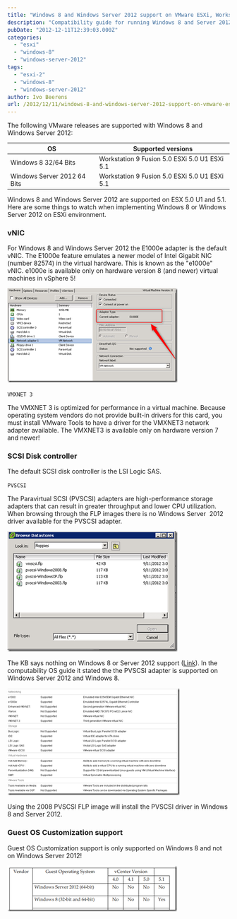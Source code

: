 ```yaml
---
title: "Windows 8 and Windows Server 2012 support on VMware ESXi, Workstation and Fusion"
description: "Compatibility guide for running Windows 8 and Server 2012 on VMware platforms."
pubDate: "2012-12-11T12:39:03.000Z"
categories: 
  - "esxi"
  - "windows-8"
  - "windows-server-2012"
tags: 
  - "esxi-2"
  - "windows-8"
  - "windows-server-2012"
author: Ivo Beerens
url: /2012/12/11/windows-8-and-windows-server-2012-support-on-vmware-esxi-workstation-and-fusion/
---
```


The following VMware releases are supported with Windows 8 and Windows Server 2012:

| **OS** | **Supported versions** |
|---|---|
| Windows 8 32/64 Bits | Workstation 9    Fusion 5.0    ESXi 5.0 U1    ESXi 5.1 |
| Windows Server 2012 64 Bits | Workstation 9    Fusion 5.0    ESXi 5.0 U1    ESXi 5.1 |

Windows 8 and Windows Server 2012 are supported on ESX 5.0 U1 and 5.1. Here are some things to watch when implementing Windows 8 or Windows Server 2012 on ESXi environment.

### vNIC

For Windows 8 and Windows Server 2012 the E1000e adapter is the default vNIC. The E1000e feature emulates a newer model of Intel Gigabit NIC (number 82574) in the virtual hardware. This is known as the "e1000e" vNIC. e1000e is available only on hardware version 8 (and newer) virtual machines in vSphere 5! 

[![image](images/image_thumb7.png "image")](images/image7.png)

`VMXNET 3`

The VMXNET 3 is optimized for performance in a virtual machine. Because operating system vendors do not provide built-in drivers for this card, you must install VMware Tools to have a driver for the VMXNET3 network adapter available. The VMXNET3 is available only on hardware version 7 and newer!

### SCSI Disk controller

The default SCSI disk controller is the LSI Logic SAS.

`PVSCSI`

The Paravirtual SCSI (PVSCSI) adapters are high-performance storage adapters that can result in greater throughput and lower CPU utilization.  When browsing through the FLP images there is no Windows Server  2012 driver available for the PVSCSI adapter.

[![image](images/image_thumb8.png "image")](images/image8.png)

The KB says nothing on Windows 8 or Server 2012 support ([Link](http://kb.VMware.com/selfservice/microsites/search.do?language=en_US&cmd=displayKC&externalId=1010398)). In the computability OS guide it stated the the PVSCSI adapter is supported on Windows Server 2012 and Windows 8.

[![image](images/image_thumb9.png "image")](images/image9.png)

Using the 2008 PVSCSI FLP image will install the PVSCSI driver in Windows 8 and Server 2012.

### Guest OS Customization support

Guest OS Customization support is only supported on Windows 8 and not on Windows Server 2012!

[![image](images/image_thumb10.png "image")](images/image10.png)